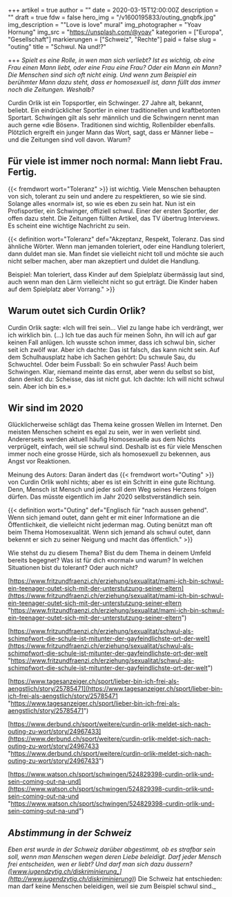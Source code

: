 +++
artikel = true
author = ""
date = 2020-03-15T12:00:00Z
description = ""
draft = true
fdw = false
hero_img = "/v1600195833/outing_gnqbfk.jpg"
img_description = "\"Love is love\" mural"
img_photographer = "Yoav Hornung"
img_src = "https://unsplash.com/@yoav"
kategorien = ["Europa", "Gesellschaft"]
markierungen = ["Schweiz", "Rechte"]
paid = false
slug = "outing"
title = "Schwul. Na und!?"

+++
_Spielt es eine Rolle, in wen man sich verliebt? Ist es wichtig, ob eine Frau einen Mann liebt, oder eine Frau eine Frau? Oder ein Mann ein Mann? Die Menschen sind sich oft nicht einig. Und wenn zum Beispiel ein berühmter Mann dazu steht, dass er homosexuell ist, dann füllt das immer noch die Zeitungen. Weshalb?_

Curdin Orlik ist ein Topsportler, ein Schwinger. 27 Jahre alt, bekannt, beliebt. Ein eindrücklicher Sportler in einer traditionellen und kraftbetonten Sportart. Schwingen gilt als sehr männlich und die Schwingern nennt man auch gerne «die Bösen». Traditionen sind wichtig, Rollenbilder ebenfalls. Plötzlich ergreift ein junger Mann das Wort, sagt, dass er Männer liebe – und die Zeitungen sind voll davon. Warum?

## Für viele ist immer noch normal: Mann liebt Frau. Fertig.

{{< fremdwort wort="Toleranz" >}} ist wichtig. Viele Menschen behaupten von sich, tolerant zu sein und andere zu respektieren, so wie sie sind. Solange alles «normal» ist, so wie es eben zu sein hat. Nun ist ein Profisportler, ein Schwinger, offiziell schwul. Einer der ersten Sportler, der offen dazu steht. Die Zeitungen füllten Artikel, das TV übertrug Interviews. Es scheint eine wichtige Nachricht zu sein.

{{< definition wort="Toleranz" def="Akzeptanz, Respekt, Toleranz. Das sind ähnliche Wörter. Wenn man jemanden toleriert, oder eine Handlung toleriert, dann duldet man sie. Man findet sie vielleicht nicht toll und möchte sie auch nicht selber machen, aber man akzeptiert und duldet die Handlung.

Beispiel: Man toleriert, dass Kinder auf dem Spielplatz übermässig laut sind, auch wenn man den Lärm vielleicht nicht so gut erträgt. Die Kinder haben auf dem Spielplatz aber Vorrang." >}}

## Warum outet sich Curdin Orlik?

Curdin Orlik sagte: «Ich will frei sein… Viel zu lange habe ich verdrängt, wer ich wirklich bin. (…) Ich tue das auch für meinen Sohn, ihn will ich auf gar keinen Fall anlügen. Ich wusste schon immer, dass ich schwul bin, sicher seit ich zwölf war. Aber ich dachte: Das ist falsch, das kann nicht sein. Auf dem Schulhausplatz habe ich Sachen gehört: Du schwule Sau, du Schwuchtel. Oder beim Fussball: So ein schwuler Pass! Auch beim Schwingen. Klar, niemand meinte das ernst, aber wenn du selbst so bist, dann denkst du: Scheisse, das ist nicht gut. Ich dachte: Ich will nicht schwul sein. Aber ich bin es.»

## Wir sind im 2020

Glücklicherweise schlägt das Thema keine grossen Wellen im Internet. Den meisten Menschen scheint es egal zu sein, wer in wen verliebt sind. Andererseits werden aktuell häufig Homosexuelle aus dem Nichts verprügelt, einfach, weil sie schwul sind. Deshalb ist es für viele Menschen immer noch eine grosse Hürde, sich als homosexuell zu bekennen, aus Angst vor Reaktionen.

Meinung des Autors: Daran ändert das {{< fremdwort wort="Outing" >}} von Curdin Orlik wohl nichts; aber es ist ein Schritt in eine gute Richtung. Denn, Mensch ist Mensch und jeder soll dem Weg seines Herzens folgen dürfen. Das müsste eigentlich im Jahr 2020 selbstverständlich sein.

{{< definition wort="Outing" def="Englisch für "nach aussen gehend". Wenn sich jemand outet, dann geht er mit einer Informatione an die Öffentlichkeit, die vielleicht nicht jederman mag. Outing benützt man oft beim Thema Homosexualität. Wenn sich jemand als schwul outet, dann bekennt er sich zu seiner Neigung und macht das öffentlich." >}}

Wie stehst du zu diesem Thema? Bist du dem Thema in deinem Umfeld bereits begegnet? Was ist für dich «normal» und warum? In welchen Situationen bist du tolerant? Oder auch nicht?

​[https://www.fritzundfraenzi.ch/erziehung/sexualitat/mami-ich-bin-schwul-ein-teenager-outet-sich-mit-der-unterstutzung-seiner-eltern](https://www.fritzundfraenzi.ch/erziehung/sexualitat/mami-ich-bin-schwul-ein-teenager-outet-sich-mit-der-unterstutzung-seiner-eltern "https://www.fritzundfraenzi.ch/erziehung/sexualitat/mami-ich-bin-schwul-ein-teenager-outet-sich-mit-der-unterstutzung-seiner-eltern")

[https://www.fritzundfraenzi.ch/erziehung/sexualitat/schwul-als-schimpfwort-die-schule-ist-mitunter-der-gayfeindlichste-ort-der-welt](https://www.fritzundfraenzi.ch/erziehung/sexualitat/schwul-als-schimpfwort-die-schule-ist-mitunter-der-gayfeindlichste-ort-der-welt "https://www.fritzundfraenzi.ch/erziehung/sexualitat/schwul-als-schimpfwort-die-schule-ist-mitunter-der-gayfeindlichste-ort-der-welt")

[https://www.tagesanzeiger.ch/sport/lieber-bin-ich-frei-als-aengstlich/story/25785471](https://www.tagesanzeiger.ch/sport/lieber-bin-ich-frei-als-aengstlich/story/25785471 "https://www.tagesanzeiger.ch/sport/lieber-bin-ich-frei-als-aengstlich/story/25785471")

[https://www.derbund.ch/sport/weitere/curdin-orlik-meldet-sich-nach-outing-zu-wort/story/24967433](https://www.derbund.ch/sport/weitere/curdin-orlik-meldet-sich-nach-outing-zu-wort/story/24967433 "https://www.derbund.ch/sport/weitere/curdin-orlik-meldet-sich-nach-outing-zu-wort/story/24967433")

[https://www.watson.ch/sport/schwingen/524829398-curdin-orlik-und-sein-coming-out-na-und](https://www.watson.ch/sport/schwingen/524829398-curdin-orlik-und-sein-coming-out-na-und "https://www.watson.ch/sport/schwingen/524829398-curdin-orlik-und-sein-coming-out-na-und")

## _Abstimmung in der Schweiz_

_Eben erst wurde in der Schweiz darüber abgestimmt, ob es strafbar sein soll, wenn man Menschen wegen deren Liebe beleidigt. Darf jeder Mensch frei entscheiden, wen er liebt? Und darf man sich dazu äussern? (_[_www.jugendzytig.ch/diskriminierung_](http://www.jugendzytig.ch/diskriminierung)_) Die Schweiz hat entschieden: man darf keine Menschen beleidigen, weil sie zum Beispiel schwul sind._
